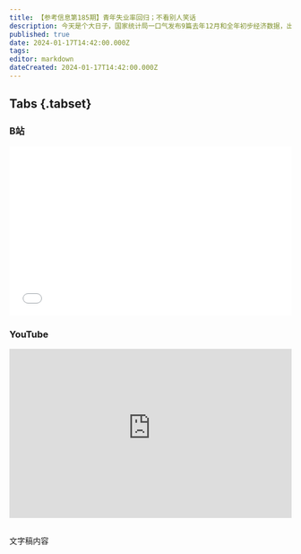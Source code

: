 ```yaml
---
title: 【参考信息第185期】青年失业率回归；不看别人笑话
description: 今天是个大日子，国家统计局一口气发布9篇去年12月和全年初步经济数据，出生人口902万，似乎超出预期，等之后看看各省数据和一二三孩分布。时隔4个月，青年失业率数据也回来了，算法上有一些变化。中央通报3起整治形式主义为基层减负典型问题，甘肃天水有轨电车项目被批盲目举债，造成巨大资金浪费，嗯，又是有轨电车。最近刷社交媒体真的有点儿焦虑，这边是“外卖骑手3年挣了102万”，那边是“90后瓦工日薪2000 在省会买了房”，还有“00后男生收破烂年入20万”。
published: true
date: 2024-01-17T14:42:00.000Z
tags:
editor: markdown
dateCreated: 2024-01-17T14:42:00.000Z
---
```


## Tabs {.tabset}
### B站
<div style="position: relative; padding: 30% 45%;">
<iframe style="position: absolute; width: 100%; height: 100%; left: 0; top: 0;" src="//player.bilibili.com/player.html?&bvid=BV1xk4y1D7V1&page=1&as_wide=1&high_quality=1&danmaku=1&autoplay=0" scrolling="no" border="0" frameborder="no" framespacing="0" allowfullscreen="true"></iframe>
</div>

### YouTube
<div style="position: relative; padding: 30% 45%;">
<iframe style="position: absolute; top: 0; left: 0; width: 100%; height: 100%;" src="https://www.youtube-nocookie.com/embed/YoutubeVID" title="YouTube video player" frameborder="0" allow="accelerometer; autoplay; clipboard-write; encrypted-media; gyroscope; picture-in-picture" allowfullscreen></iframe>
</div>

##

文字稿内容